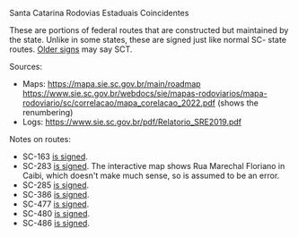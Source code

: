 Santa Catarina Rodovias Estaduais Coincidentes

These are portions of federal routes that are constructed but maintained by the state. Unlike in some states, these are signed just like normal SC- state routes. [Older signs](https://www.google.com/maps/@-27.2168925,-52.0466143,3a,30y,35.57h,107.81t/data=!3m7!1e1!3m5!1sTv-8Hr34KGu9T1knPTKx3g!2e0!5s20140301T000000!7i13312!8i6656?entry=ttu) may say SCT.

Sources:
* Maps: https://mapa.sie.sc.gov.br/main/roadmap https://www.sie.sc.gov.br/webdocs/sie/mapas-rodoviarios/mapa-rodoviario/sc/correlacao/mapa_corelacao_2022.pdf (shows the renumbering)
* Logs: https://www.sie.sc.gov.br/pdf/Relatorio_SRE2019.pdf

Notes on routes:
* SC-163 [is signed](https://www.google.com/maps/@-27.0497884,-53.6221373,3a,15y,93.97h,85.92t/data=!3m6!1e1!3m4!1shKvIFdJkYEOA_B3_6gLt8g!2e0!7i16384!8i8192?entry=ttu).
* SC-283 [is signed](https://www.google.com/maps/@-27.1676115,-53.7032129,3a,43.3y,62.9h,120.57t/data=!3m6!1e1!3m4!1sceSK4f1SAe7s3XCGAUHoXA!2e0!7i16384!8i8192?entry=ttu). The interactive map shows Rua Marechal Floriano in Caibi, which doesn't make much sense, so is assumed to be an error.
* SC-285 [is signed](https://www.google.com/maps/@-29.0255533,-49.6019777,3a,15y,341.87h,85.54t/data=!3m6!1e1!3m4!1sgf5oU-FFaZBVevDBOmfxFA!2e0!7i16384!8i8192?entry=ttu).
* SC-386 [is signed](https://www.google.com/maps/@-27.0095073,-53.5333041,3a,15y,148.21h,81.11t/data=!3m6!1e1!3m4!1sDH3IS30tSHnlV-lwExm5TA!2e0!7i16384!8i8192?entry=ttu).
* SC-477 [is signed](https://www.google.com/maps/@-26.3791765,-50.2171335,3a,15.1y,334.75h,84.36t/data=!3m6!1e1!3m4!1sMbs05U94Zg0OtWHQf6R4vA!2e0!7i16384!8i8192?entry=ttu).
* SC-480 [is signed](https://www.google.com/maps/@-27.1387166,-52.6168133,3a,18.7y,252.38h,85.91t/data=!3m6!1e1!3m4!1skP0e1qBb5qFN2RsQZ5twBg!2e0!7i16384!8i8192?entry=ttu).
* SC-486 [is signed](https://www.google.com/maps/@-26.9387481,-48.7028254,3a,19.5y,249.99h,103.4t/data=!3m6!1e1!3m4!1sQu45Nf9uk1aZGY2Gr-1Atw!2e0!7i16384!8i8192?entry=ttu).
